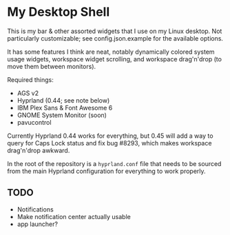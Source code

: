 # My Desktop Shell

This is my bar & other assorted widgets that I use on my Linux desktop.
Not particularly customizable; see config.json.example for the available options.

It has some features I think are neat, notably dynamically colored system usage widgets,
workspace widget scrolling, and workspace drag'n'drop (to move them between monitors).

Required things:
- AGS v2
- Hyprland (0.44; see note below)
- IBM Plex Sans & Font Awesome 6
- GNOME System Monitor (soon)
- pavucontrol

Currently Hyprland 0.44 works for everything, but 0.45 will add a way to query for Caps Lock status and fix bug #8293,
which makes workspace drag'n'drop awkward.

In the root of the repository is a `hyprland.conf` file that needs to be sourced from the main Hyprland configuration for everything to work properly.

## TODO
- Notifications
- Make notification center actually usable
- app launcher?
